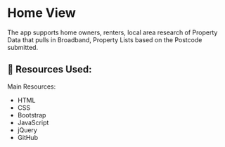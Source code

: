 # Home View
The app supports home owners, renters, local area research of Property Data that pulls in Broadband, Property Lists based on the Postcode submitted.
## :floppy_disk: Resources Used:
Main Resources:
- HTML
- CSS
- Bootstrap
- JavaScript
- jQuery
- GitHub
